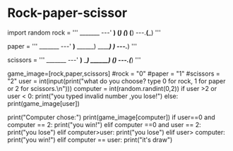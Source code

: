 # Rock-paper-scissor


import random
rock = '''
    _______
---'   ____)
      (_____)
      (_____)
      (____)
---.__(___)
'''

paper = '''
    _______
---'   ____)____
          ______)
          _______)
         _______)
---.__________)
'''

scissors = '''
    _______
---'   ____)____
          ______)
       __________)
      (____)
---.__(___)
'''

game_image=[rock,paper,scissors]
#rock = "0"
#paper = "1"
#scissors = "2"
user = int(input(print("what do you choose? type 0 for rock, 1 for paper or 2 for scissors.\n")))
computer = int(random.randint(0,2))
if user >2 or user < 0:
 print("you typed invalid number ,you lose!")
else:
  print(game_image[user])

     
  print("Computer chose:")
  print(game_image[computer])
  if user==0 and computer == 2:
    print("you win!")
  elif computer ==0 and user  == 2:
    print("you lose")
  elif computer>user:
    print("you lose")
  elif user> computer:
    print("you win!")
  elif computer == user:
    print("it's draw")
